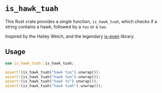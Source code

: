 # `is_hawk_tuah`

This Rust crate provides a single function, `is_hawk_tuah`, which checks if a
string contains a hawk, followed by a `too` or a `two`.

Inspired by the Hailey Welch, and the legendary [is-even](https://www.npmjs.com/package/is-even) library.

## Usage

```rust
use is_hawk_tuah::is_hawk_tuah;

assert!(is_hawk_tuah("hawk too").unwrap());
assert!(is_hawk_tuah("hawk two").unwrap());
assert!(is_hawk_tuah("hawk to").unwrap());
assert!(is_hawk_tuah("hawk tuah").unwrap());
```
